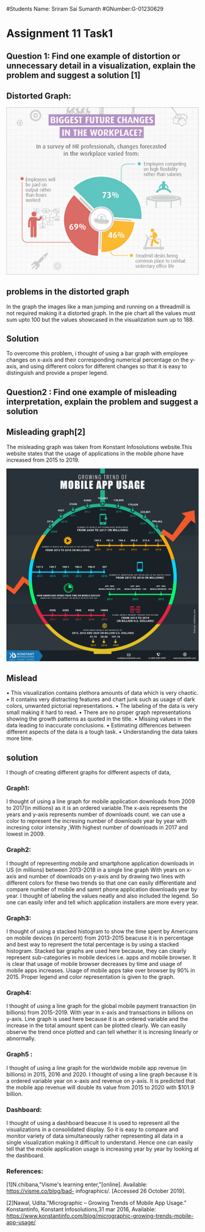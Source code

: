 #Students Name: Sriram Sai Sumanth
#GNumber:G-01230629

# Assignment 11 Task1

## Question 1: Find one example of distortion or unnecessary detail in a visualization, explain the problem and suggest a solution [1]

## Distorted Graph: 


![Distorted Graph](wtf-data-viz-1.jpg)


## problems in the distorted graph
In the graph the images like a man jumping and running on a threadmill is not required making it a distorted graph.
In the pie chart all the values must sum upto 100 but the values showcased in the visualization sum up to 188.
##  Solution
To overcome this problem, i thought of using a bar graph with employee changes on x-axis and their corresponding numerical percentage on the y-axis, and using different colors for different changes so that it is easy to distinguish and provide a proper legend.


## Question2 : Find one example of misleading interpretation, explain the problem and suggest a solution 

## Misleading graph[2]

 The misleading graph was taken from Konstant Infosolutions website.This website states that the usage of applications in the mobile phone have increased from 2015 to 2019.

![Misleading Graph](Growing-Trend-of-Mobile-App-Usage.png)

##  Mislead
•	This visualization contains plethora amounts of data which is very chaotic.
•	It contains very distracting features and chart junk such as usage of dark colors, unwanted pictorial representations.
•	The labeling of the data is very small making it hard to read.
•	There are no proper graph representations showing the growth patterns as quoted in the title.
•	Missing values in the data leading to inaccurate conclusions.
•	Estimating differences between different aspects of the data is a tough task.
•	Understanding the data takes more time.

## solution
I though of creating different graphs for different aspects of data,
### Graph1:
I thought of using a line graph for mobile application downloads from 2009 to 2017(in millions) as it is an ordered variable.The x-axis represents the years and y-axis represents number of downloads count. we can use a color to represent the incresing number of downloads year  by year with incresing color intensity ,With highest number of downloads in 2017 and lowest in 2009.

### Graph2:
I thought of representing mobile and smartphone application downloads  in US (in millions) between 2013-2018 in a single line graph With years on x-axis and number of downloads on y-axis and by drawing two lines with different colors for these two trends so that one can easily differentiate and compare number of mobile and samrt phone application downloads year by year. I thought of labeling the values neatly and also included the legend. So one can easily infer and tell which application installers are more every year.

### Graph3:
I thought of using a stacked histogram to show the time spent by Americans on mobile devices (in percent) from 2013-2015 beacuse it is in percentage and best way to represent the total percentage is by using a stacked histogram. Stacked bar graphs are used here because, they can clearly represent sub-categories in mobile devices i.e. apps and mobile browser. It is clear that usage of mobile browser decreases by time and usage of mobile apps increases. Usage of mobile apps take over browser by 90% in 2015. Proper legend and color representation is given to the graph.

### Graph4:
I thought of using a line graph for the global mobile payment transaction (in billions) from 2015-2019. With year in x-axis and transactions in billions on y-axis. Line graph is used here because it is an ordered variable and the increase in the total amount spent can be plotted clearly. We can easily observe the trend once plotted and can tell whether it is incresing linearly or abnormally.

### Graph5 :
I thought of using a line graph for  the worldwide mobile app revenue (in billions) in 2015, 2016 and 2020. I thought of using a line graph because it is a ordered variable  year on x-axis and revenue on y-axis. It is predicted that the mobile app revenue will double its value from 2015 to 2020 with $101.9 billion.

### Dashboard:
I thought of using a dashboard beacuse it is used to represent all the visualizations in a consolidated display. So it is easy to compare and monitor variety of data simultaneously rather representing all data in a single visualization making it difficult to understand. Hence one can easily tell that the mobile application usage is increasing year by year by looking at the dashboard.

### References:
[1]N.chibana,"Visme's learning enter,"[online]. Available: https://visme.co/blog/bad- infographics/. [Accessed 26 October 2019].

[2]Nawal, Udita.”Micrographic – Growing Trends of Mobile App Usage.” Konstantinfo, Konstant Infosolutions,31 mar 2016, Available: https://www.konstantinfo.com/blog/micrographic-growing-trends-mobile-app-usage/




